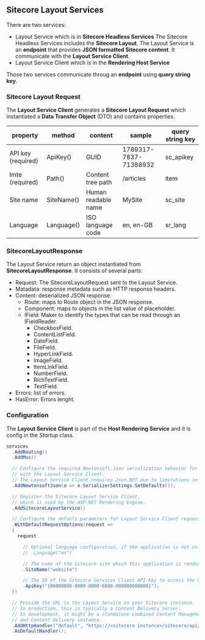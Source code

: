 ## Sitecore Layout Services

There are two services:

- Layout Service which is in **Sitecore Headless Services**
    The Sitecore Headless Services includes the **Sitecore Layout**.
    The Layout Service is an **endpoint** that provides **JSON formatted Sitecore content**.
    It communicate with the **Layout Service Client**.
- Layout Service Client which is in the **Rendering Host Service**

Those two services communicate throug an **endpoint** using **query string key**.

### Sitecore Layout Request

The **Layout Service Client** generates a **Sitecore Layout Request** which instantiated a **Data Transfer Object** (DTO) and contains properties.

| property | method | content | sample | query string key |
| -- | -- | -- | -- | -- |
| API key (required) | ApiKey() | GUID | 1789317-7837-71388932 | sc_apikey |
| Imte (required) | Path() | Content tree path | /articles | item |
| Site name | SiteName() | Human readable name | MySite | sc_site |
| Language | Language() | ISO language code | en, en-GB | sr_lang |

### SitecoreLayoutResponse

The Layout Service return an object  instantiated from  **SitecoreLayoutResponse**. It consists of several parts:

- Request: The SitecoreLayoutRequest sent to the Layout Service.
- Matadata: response metadata such as HTTP response headers.
- Content: deserialized JSON response.
    - Route: maps to Route object in the JSON response.
    - Component: maps to objects in the list value of placeholder.
    - IField: Maker to identify the types that can be read through an IFieldReader.
        - CheckboxField.
        - ContentListField.
        - DateField.
        - FileField.
        - HyperLinkField.
        - ImageField.
        - ItemLinkField.
        - NumberField.
        - RichTextField.
        - TextField.
- Errors: list of errors.
- HasError: Errors lenght.

### Configuration

The **Layout Service Client** is part of the **Host Rendering Service** and it is config in the *Startup* class.

```cs
services 
  .AddRouting() 
  .AddMvc() 

  // Configure the required Newtonsoft.Json serialization behavior for use
  // with the Layout Service Client.
  // The Layout Service Client requires Json.NET due to limitations in System.Text.Json.
  .AddNewtonsoftJson(o => o.SerializerSettings.SetDefaults()); 

  // Register the Sitecore Layout Service Client,
  // which is used by the ASP.NET Rendering Engine.
  .AddSitecoreLayoutService() 

  // Configure the default parameters for Layout Service Client requests.
  .WithDefaultRequestOptions(request => 
  { 
    request 

      // Optional language configuration, if the application is not using localized routes.
      // .Language("en")

      // The name of the Sitecore site which this application is rendering.
      .SiteName("website")

      // The ID of the Sitecore Services Client API Key to access the Layout Service.
      .ApiKey("{00000000-0000-0000-0000-000000000000}");
  }) 

  // Provide the URL to the Layout Service on your Sitecore instance.
  // In production, this is typically a Content Delivery server.
  // In development, it might be a standalone combined Content Management
  // and Content Delivery instance.
  .AddHttpHandler("default", "https://<sitecore instance>/sitecore/api/layout/render/jss") 
  .AsDefaultHandler(); 

```